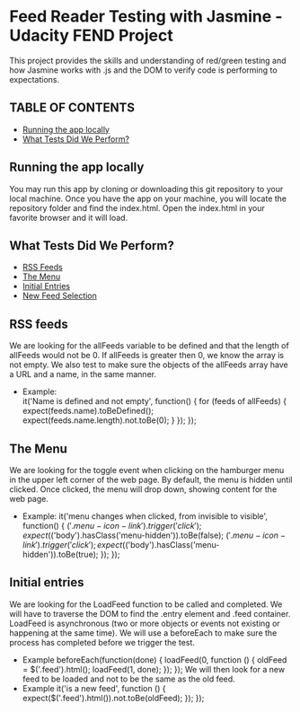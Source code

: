 # Feed Reader Testing with Jasmine - Udacity FEND Project
This project provides the skills and understanding of red/green testing and how Jasmine works with .js and the DOM to verify code is performing to expectations.

## TABLE OF CONTENTS
* [Running the app locally](running-the-app-locally)
* [What Tests Did We Perform?](what-tests-did-we-perform?)

## Running the app locally
You may run this app by cloning or downloading this git repository to your local machine. Once you have the app on your machine, you will locate the repository folder and find the index.html. Open the index.html in your favorite browser and it will load.

## What Tests Did We Perform?
* [RSS Feeds](rss-feeds)
* [The Menu](the-menu)
* [Initial Entries](initial-entries)
* [New Feed Selection](new-feed-selection)

## RSS feeds
We are looking for the allFeeds variable to be defined and that the length of allFeeds would not be 0. If allFeeds is greater then 0, we know the array is not empty. We also test to make sure the objects of the allFeeds array have a URL and a name, in the same manner.
* Example:  
it('Name is defined and not empty', function() {
   for (feeds of allFeeds) {
     expect(feeds.name).toBeDefined();
     expect(feeds.name.length).not.toBe(0);
   }
 });
});

## The Menu
We are looking for the toggle event when clicking on the hamburger menu in the upper left corner of the web page. By default, the menu is hidden until clicked. Once clicked, the menu will drop down, showing content for the web page.
* Example:
it('menu changes when clicked, from invisible to visible', function() {
  $('.menu-icon-link').trigger('click');
  expect($('body').hasClass('menu-hidden')).toBe(false);
  $('.menu-icon-link').trigger('click');
  expect($('body').hasClass('menu-hidden')).toBe(true);
});
});

## Initial entries
We are looking for the LoadFeed function to be called and completed. We will have to traverse the DOM to find the .entry element and .feed container. LoadFeed is asynchronous (two or more objects or events not existing or happening at the same time). We will use a beforeEach to make sure the process has completed before we trigger the test.
* Example
beforeEach(function(done) {
  loadFeed(0, function () {
    oldFeed = $('.feed').html();
    loadFeed(1, done);
  });
});
We will then look for a new feed to be loaded and not to be the same as the old feed.
* Example
it('is a new feed', function () {
  expect($('.feed').html()).not.toBe(oldFeed);
});
});
